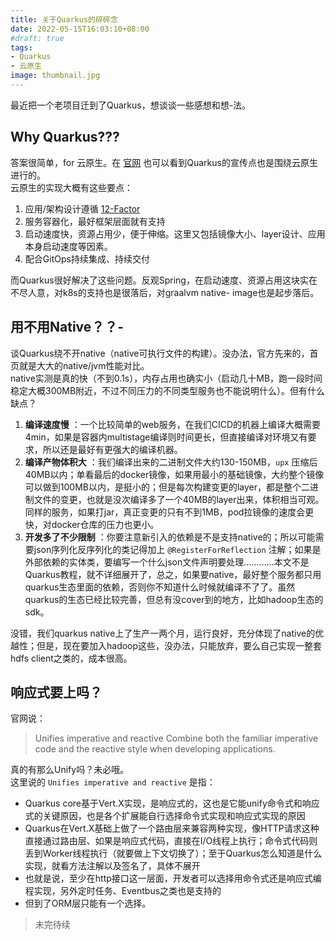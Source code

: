 ```yaml
---
title: 关于Quarkus的碎碎念
date: 2022-05-15T16:03:10+08:00
#draft: true
tags:
- Quarkus
- 云原生
image: thumbnail.jpg
---
```


最近把一个老项目迁到了Quarkus，想谈谈一些感想和想-法。

## Why Quarkus???

答案很简单，for 云原生。在 [官网](https://quarkus.io/) 也可以看到Quarkus的宣传点也是围绕云原生进行的。  
云原生的实现大概有这些要点：

1. 应用/架构设计遵循 [12-Factor](https://12factor.net/)  
2. 服务容器化，最好框架层面就有支持
3. 启动速度快，资源占用少，便于伸缩。这里又包括镜像大小、layer设计、应用本身启动速度等因素。
4. 配合GitOps持续集成、持续交付

而Quarkus很好解决了这些问题。反观Spring，在启动速度、资源占用这块实在不尽人意，对k8s的支持也是很落后，对graalvm native- image也是起步落后。

## 用不用Native？？-

谈Quarkus绕不开native（native可执行文件的构建）。没办法，官方先来的，首页就是大大的native/jvm性能对比。  
native实测是真的快（不到0.1s），内存占用也确实小（启动几十MB，跑一段时间稳定大概300MB附近，不过不同压力的不同类型服务也不能说明什么）。但有什么缺点？  

1. **编译速度慢** ：一个比较简单的web服务，在我们CICD的机器上编译大概需要4min，如果是容器内multistage编译则时间更长，但直接编译对环境又有要求，所以还是最好有更强大的编译机器。
2. **编译产物体积大** ：我们编译出来的二进制文件大约130-150MB，`upx` 压缩后40MB以内；单看最后的docker镜像，如果用最小的基础镜像，大约整个镜像可以做到100MB以内，是挺小的；但是每次构建变更的layer，都是整个二进制文件的变更，也就是没次编译多了一个40MB的layer出来，体积相当可观。同样的服务，如果打jar，真正变更的只有不到1MB，pod拉镜像的速度会更快，对docker仓库的压力也更小。
3. **开发多了不少限制** ：你要注意新引入的依赖是不是支持native的；所以可能需要json序列化反序列化的类记得加上 `@RegisterForReflection` 注解；如果是外部依赖的实体类，要编写一个什么json文件声明要处理…………本文不是Quarkus教程，就不详细展开了，总之，如果要native，最好整个服务都只用quarkus生态里面的依赖，否则你不知道什么时候就编译不了了。虽然quarkus的生态已经比较完善，但总有没cover到的地方，比如hadoop生态的sdk。

没错，我们quarkus native上了生产一两个月，运行良好，充分体现了native的优越性；但是，现在要加入hadoop这些，没办法，只能放弃，要么自己实现一整套hdfs client之类的，成本很高。

## 响应式要上吗？

官网说：

> Unifies imperative and reactive
> Combine both the familiar imperative code and the reactive style when developing applications.

真的有那么Unify吗？未必哦。  
这里说的 `Unifies imperative and reactive` 是指：

- Quarkus core基于Vert.X实现，是响应式的，这也是它能unify命令式和响应式的关键原因，也是各个扩展能自行选择命令式实现和响应式实现的原因
- Quarkus在Vert.X基础上做了一个路由层来兼容两种实现，像HTTP请求这种直接通过路由层、如果是响应式代码，直接在I/O线程上执行；命令式代码则丢到Worker线程执行（就要做上下文切换了）；至于Quarkus怎么知道是什么实现，就看方法注解以及签名了，具体不展开
- 也就是说，至少在http接口这一层面，开发者可以选择用命令式还是响应式编程实现，另外定时任务、Eventbus之类也是支持的
- 但到了ORM层只能有一个选择。

> 未完待续